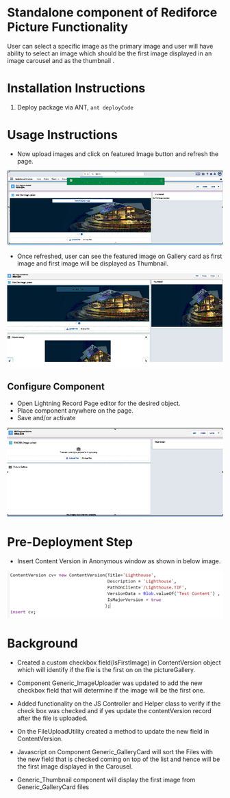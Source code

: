 # Standalone component of Rediforce Picture Functionality

User can select a specific image as the primary image and user will have ability to select an image which should be the first image displayed in an image carousel and as the thumbnail . 

# Installation Instructions
1. Deploy package via ANT, `ant deployCode`

# Usage Instructions

- Now upload images and click on featured Image button and refresh the page.

![Config Menu](config2.png)

- Once refreshed, user can see the featured image on Gallery card as first image  and first image will be displayed as Thumbnail.

![Config Menu](config3.png)

## Configure Component
- Open Lightning Record Page editor for the desired object.
- Place component anywhere on the page.
- Save and/or activate

![Config Menu](config1.png)

# Pre-Deployment Step

- Insert Content Version in Anonymous window as shown in below image.

![Config Menu](config4.PNG)

# Background
- Created a custom checkbox field(IsFirstImage) in ContentVersion object which will identify if the file is the first on on the pictureGallery.

- Component Generic_ImageUploader was updated to add the new checkbox field that will determine if the image will be the first one.

- Added functionality on the JS Controller and Helper class to verify if the check box was checked and if yes update the contentVersion record after the file is uploaded.

- On the FileUploadUtility created a  method to update the new field in ContentVersion.

- Javascript on Component Generic_GalleryCard will  sort the Files with the new field that is checked coming on top of the list and hence will be the first image displayed in the Carousel.

- Generic_Thumbnail component will display the first image from Generic_GalleryCard files

